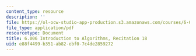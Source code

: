 ```yaml
---
content_type: resource
description: ''
file: https://ol-ocw-studio-app-production.s3.amazonaws.com/courses/6-006-introduction-to-algorithms-spring-2020/e88f4499b351ab82ebf07c4de2859272_MIT6_006S20_r18.pdf
file_type: application/pdf
resourcetype: Document
title: 6.006 Introduction to Algorithms, Recitation 18
uid: e88f4499-b351-ab82-ebf0-7c4de2859272
---
```


